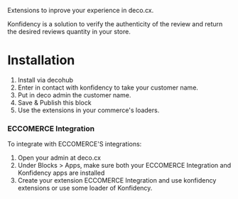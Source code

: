 
Extensions to inprove your experience in deco.cx.

Konfidency is a solution to verify the authenticity of the review and return the desired reviews quantity in your store.

# Installation
1. Install via decohub
2. Enter in contact with konfidency to take your customer name.
3. Put in deco admin the customer name.
4. Save & Publish this block
5. Use the extensions in your commerce's loaders.

### ECCOMERCE Integration
To integrate with ECCOMERCE'S integrations:

1. Open your admin at deco.cx
2. Under Blocks > Apps, make sure both your ECCOMERCE Integration and Konfidency apps are installed
3. Create your extension ECCOMERCE Integration and use konfidency extensions or use some loader of Konfidency.
